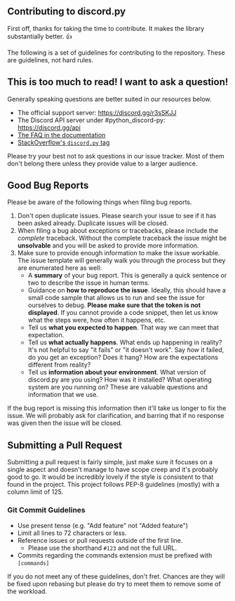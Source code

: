 ## Contributing to discord.py

First off, thanks for taking the time to contribute. It makes the library substantially better. :+1:

The following is a set of guidelines for contributing to the repository. These are guidelines, not hard rules.

## This is too much to read! I want to ask a question!

Generally speaking questions are better suited in our resources below.

- The official support server: https://discord.gg/r3sSKJJ
- The Discord API server under #python_discord-py: https://discord.gg/api
- [The FAQ in the documentation](https://discordpy.readthedocs.io/en/latest/faq.html)
- [StackOverflow's `discord.py` tag](https://stackoverflow.com/questions/tagged/discord.py)

Please try your best not to ask questions in our issue tracker. Most of them don't belong there unless they provide value to a larger audience.

## Good Bug Reports

Please be aware of the following things when filing bug reports.

1. Don't open duplicate issues. Please search your issue to see if it has been asked already. Duplicate issues will be closed.
2. When filing a bug about exceptions or tracebacks, please include the *complete* traceback. Without the complete traceback the issue might be **unsolvable** and you will be asked to provide more information.
3. Make sure to provide enough information to make the issue workable. The issue template will generally walk you through the process but they are enumerated here as well:
    - A **summary** of your bug report. This is generally a quick sentence or two to describe the issue in human terms.
    - Guidance on **how to reproduce the issue**. Ideally, this should have a small code sample that allows us to run and see the issue for ourselves to debug. **Please make sure that the token is not displayed**. If you cannot provide a code snippet, then let us know what the steps were, how often it happens, etc.
    - Tell us **what you expected to happen**. That way we can meet that expectation.
    - Tell us **what actually happens**. What ends up happening in reality? It's not helpful to say "it fails" or "it doesn't work". Say *how* it failed, do you get an exception? Does it hang? How are the expectations different from reality?
    - Tell us **information about your environment**. What version of discord.py are you using? How was it installed? What operating system are you running on? These are valuable questions and information that we use.

If the bug report is missing this information then it'll take us longer to fix the issue. We will probably ask for clarification, and barring that if no response was given then the issue will be closed.

## Submitting a Pull Request

Submitting a pull request is fairly simple, just make sure it focuses on a single aspect and doesn't manage to have scope creep and it's probably good to go. It would be incredibly lovely if the style is consistent to that found in the project. This project follows PEP-8 guidelines (mostly) with a column limit of 125.

### Git Commit Guidelines

- Use present tense (e.g. "Add feature" not "Added feature")
- Limit all lines to 72 characters or less.
- Reference issues or pull requests outside of the first line.
    - Please use the shorthand `#123` and not the full URL.
- Commits regarding the commands extension must be prefixed with `[commands]`

If you do not meet any of these guidelines, don't fret. Chances are they will be fixed upon rebasing but please do try to meet them to remove some of the workload.
